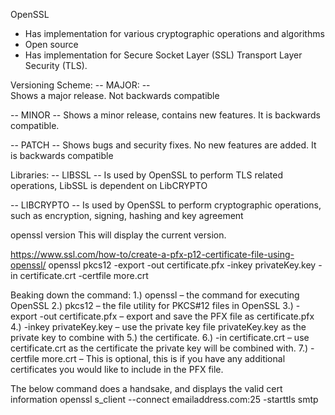 OpenSSL
- Has implementation for various cryptographic operations and algorithms
- Open source
- Has implementation for Secure Socket Layer (SSL) Transport Layer Security (TLS). 

Versioning Scheme:
-- MAJOR: --  
Shows a major release. Not backwards compatible
 
-- MINOR -- 
Shows a minor release, contains new features. It is backwards compatible.

-- PATCH -- 
Shows bugs and security fixes. No new features are added. It is backwards compatible 

Libraries: 
-- LIBSSL --
Is used by OpenSSL to perform TLS related operations, LibSSL is dependent on LibCRYPTO 

-- LIBCRYPTO --
Is used by OpenSSL to perform cryptographic operations, such as encryption, signing, hashing and key agreement 


openssl version
This will display the current version.


https://www.ssl.com/how-to/create-a-pfx-p12-certificate-file-using-openssl/
openssl pkcs12 -export -out certificate.pfx -inkey privateKey.key -in certificate.crt -certfile more.crt

Beaking down the command:
1.) openssl – the command for executing OpenSSL
2.) pkcs12 – the file utility for PKCS#12 files in OpenSSL
3.) -export -out certificate.pfx – export and save the PFX file as certificate.pfx
4.) -inkey privateKey.key – use the private key file privateKey.key as the private key to combine with 5.) the certificate.
6.) -in certificate.crt – use certificate.crt as the certificate the private key will be combined with.
7.) -certfile more.crt – This is optional, this is if you have any additional certificates you would like to include in the PFX file.


The below command does a handsake, and displays the valid cert information
openssl s_client --connect emailaddress.com:25 -starttls smtp
